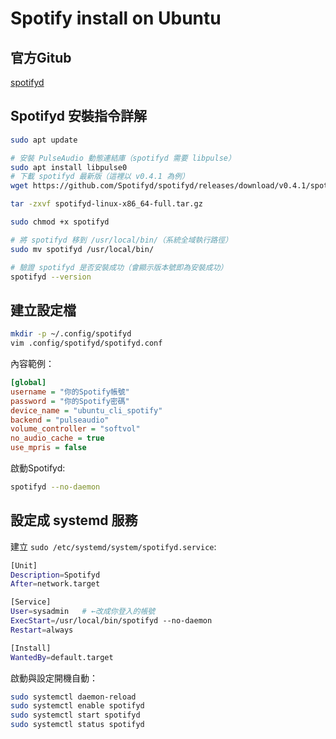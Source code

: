 # Spotify install on Ubuntu

## 官方Gitub
[spotifyd](https://github.com/Spotifyd/spotifyd)

## Spotifyd 安裝指令詳解
```sh
sudo apt update

# 安裝 PulseAudio 動態連結庫（spotifyd 需要 libpulse）
sudo apt install libpulse0
# 下載 spotifyd 最新版（這裡以 v0.4.1 為例）
wget https://github.com/Spotifyd/spotifyd/releases/download/v0.4.1/spotifyd-linux-x86_64-full.tar.gz

tar -zxvf spotifyd-linux-x86_64-full.tar.gz

sudo chmod +x spotifyd

# 將 spotifyd 移到 /usr/local/bin/（系統全域執行路徑）
sudo mv spotifyd /usr/local/bin/

# 驗證 spotifyd 是否安裝成功（會顯示版本號即為安裝成功）
spotifyd --version
```

## 建立設定檔
```sh
mkdir -p ~/.config/spotifyd
vim .config/spotifyd/spotifyd.conf
```
內容範例：
```ini
[global]
username = "你的Spotify帳號"
password = "你的Spotify密碼"
device_name = "ubuntu_cli_spotify"
backend = "pulseaudio"
volume_controller = "softvol"
no_audio_cache = true
use_mpris = false
```
啟動Spotifyd:
```sh
spotifyd --no-daemon
```

## 設定成 systemd 服務
建立 `sudo /etc/systemd/system/spotifyd.service`:
```sh
[Unit]
Description=Spotifyd
After=network.target

[Service]
User=sysadmin   # ←改成你登入的帳號
ExecStart=/usr/local/bin/spotifyd --no-daemon
Restart=always

[Install]
WantedBy=default.target
```
啟動與設定開機自動：
```sh
sudo systemctl daemon-reload
sudo systemctl enable spotifyd
sudo systemctl start spotifyd
sudo systemctl status spotifyd
```